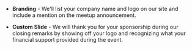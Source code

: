 *   **Branding** - We'll list your company name and logo on our site and include a mention on the meetup announcement.

*   **Custom Slide** - We will thank you for your sponsorship during our closing remarks by showing off your logo and recognizing what your financial support provided during the event.
